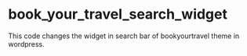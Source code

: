 # book_your_travel_search_widget
This code changes the widget in search bar of bookyourtravel theme in wordpress.
